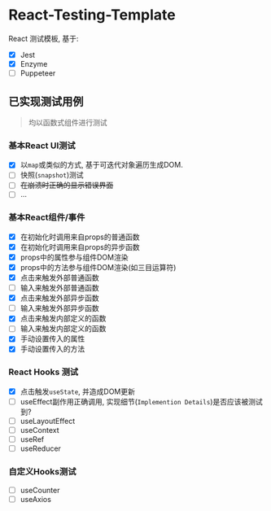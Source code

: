 # React-Testing-Template

React 测试模板, 基于:

- [x] Jest
- [x] Enzyme
- [ ] Puppeteer

## 已实现测试用例

> 均以函数式组件进行测试

### 基本React UI测试

- [x] 以`map`或类似的方式, 基于可迭代对象遍历生成DOM.
- [ ] 快照(`snapshot`)测试
- [ ] ~~在崩溃时正确的显示错误界面~~
- [ ] ...

### 基本React组件/事件

- [x] 在初始化时调用来自props的普通函数
- [x] 在初始化时调用来自props的异步函数
- [x] props中的属性参与组件DOM渲染
- [x] props中的方法参与组件DOM渲染(如三目运算符)
- [x] 点击来触发外部普通函数
- [ ] 输入来触发外部普通函数
- [x] 点击来触发外部异步函数
- [ ] 输入来触发外部异步函数
- [x] 点击来触发内部定义的函数
- [ ] 输入来触发内部定义的函数
- [x] 手动设置传入的属性
- [x] 手动设置传入的方法

### React Hooks 测试

- [x] 点击触发`useState`, 并造成DOM更新
- [ ] useEffect副作用正确调用, 实现细节(`Implemention Details`)是否应该被测试到?
- [ ] useLayoutEffect
- [ ] useContext
- [ ] useRef
- [ ] useReducer

### 自定义Hooks测试

- [ ] useCounter
- [ ] useAxios

